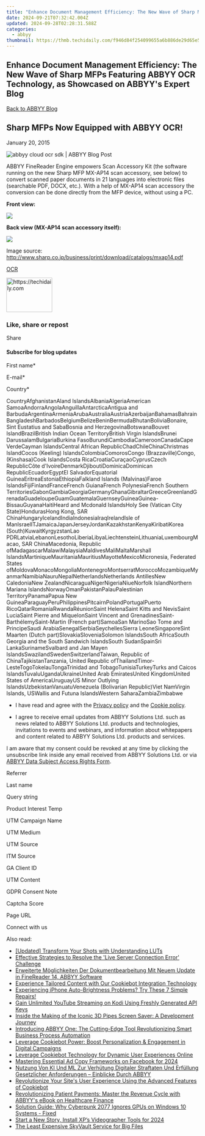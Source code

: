 ```yaml
---
title: "Enhance Document Management Efficiency: The New Wave of Sharp MFPs Featuring ABBYY OCR Technology, as Showcased on ABBYY's Expert Blog"
date: 2024-09-21T07:32:42.004Z
updated: 2024-09-28T02:28:31.588Z
categories:
  - abbyy
thumbnail: https://thmb.techidaily.com/f946d84f254099655a6b886de29d65e5f587fa0ecc62cec124a4f1eb3cdbb6d6.jpg
---
```


## Enhance Document Management Efficiency: The New Wave of Sharp MFPs Featuring ABBYY OCR Technology, as Showcased on ABBYY's Expert Blog

[Back to ABBYY Blog](https://tools.techidaily.com/abbyy/products/)

## Sharp MFPs Now Equipped with ABBYY OCR!

January 20, 2015

![abbyy cloud ocr sdk | ABBYY Blog Post](https://static4.abbyy.com/abbyycommedia/28766/ocrsdk-visual-default.jpg) 

ABBYY FineReader Engine empowers Scan Accessory Kit (the software running on the new Sharp MFP MX-AP14 scan accessory, see below) to convert scanned paper documents in 21 languages into electronic files (searchable PDF, DOCX, etc.). With a help of MX-AP14 scan accessory the conversion can be done directly from the MFP device, without using a PC.

**Front view:**

![](https://static1.abbyy.com/abbyycommedia/28797/01-front-view.png)

**Back view (MX-AP14 scan accessory itself):**

![](https://static1.abbyy.com/abbyycommedia/28796/02-back-view.png)

Image source: <http://www.sharp.co.jp/business/print/download/catalogs/mxap14.pdf>

[OCR](https://tools.techidaily.com/abbyy/products/) 

<!-- affiliate ads begin -->
<a href="https://bluettieu.pxf.io/c/5597632/2141680/17091" target="_top" id="2141680">
  <img src="//a.impactradius-go.com/display-ad/17091-2141680" border="0" alt="https://techidaily.com" width="120" height="90"/>
</a>
<img height="0" width="0" src="https://bluettieu.pxf.io/i/5597632/2141680/17091" style="position:absolute;visibility:hidden;" border="0" />
<!-- affiliate ads end -->

### Like, share or repost

Share 

#### Subscribe for blog updates

First name\*

E-mail\*

Сountry\*

СountryAfghanistanAland IslandsAlbaniaAlgeriaAmerican SamoaAndorraAngolaAnguillaAntarcticaAntigua and BarbudaArgentinaArmeniaArubaAustraliaAustriaAzerbaijanBahamasBahrainBangladeshBarbadosBelgiumBelizeBeninBermudaBhutanBoliviaBonaire, Sint Eustatius and SabaBosnia and HerzegovinaBotswanaBouvet IslandBrazilBritish Indian Ocean TerritoryBritish Virgin IslandsBrunei DarussalamBulgariaBurkina FasoBurundiCambodiaCameroonCanadaCape VerdeCayman IslandsCentral African RepublicChadChileChinaChristmas IslandCocos (Keeling) IslandsColombiaComorosCongo (Brazzaville)Congo, (Kinshasa)Cook IslandsCosta RicaCroatiaCuraçaoCyprusCzech RepublicCôte d'IvoireDenmarkDjiboutiDominicaDominican RepublicEcuadorEgyptEl SalvadorEquatorial GuineaEritreaEstoniaEthiopiaFalkland Islands (Malvinas)Faroe IslandsFijiFinlandFranceFrench GuianaFrench PolynesiaFrench Southern TerritoriesGabonGambiaGeorgiaGermanyGhanaGibraltarGreeceGreenlandGrenadaGuadeloupeGuamGuatemalaGuernseyGuineaGuinea-BissauGuyanaHaitiHeard and Mcdonald IslandsHoly See (Vatican City State)HondurasHong Kong, SAR ChinaHungaryIcelandIndiaIndonesiaIraqIrelandIsle of ManIsraelITJamaicaJapanJerseyJordanKazakhstanKenyaKiribatiKorea (South)KuwaitKyrgyzstanLao PDRLatviaLebanonLesothoLiberiaLibyaLiechtensteinLithuaniaLuxembourgMacao, SAR ChinaMacedonia, Republic ofMadagascarMalawiMalaysiaMaldivesMaliMaltaMarshall IslandsMartiniqueMauritaniaMauritiusMayotteMexicoMicronesia, Federated States ofMoldovaMonacoMongoliaMontenegroMontserratMoroccoMozambiqueMyanmarNamibiaNauruNepalNetherlandsNetherlands AntillesNew CaledoniaNew ZealandNicaraguaNigerNigeriaNiueNorfolk IslandNorthern Mariana IslandsNorwayOmanPakistanPalauPalestinian TerritoryPanamaPapua New GuineaParaguayPeruPhilippinesPitcairnPolandPortugalPuerto RicoQatarRomaniaRwandaRéunionSaint HelenaSaint Kitts and NevisSaint LuciaSaint Pierre and MiquelonSaint Vincent and GrenadinesSaint-BarthélemySaint-Martin (French part)SamoaSan MarinoSao Tome and PrincipeSaudi ArabiaSenegalSerbiaSeychellesSierra LeoneSingaporeSint Maarten (Dutch part)SlovakiaSloveniaSolomon IslandsSouth AfricaSouth Georgia and the South Sandwich IslandsSouth SudanSpainSri LankaSurinameSvalbard and Jan Mayen IslandsSwazilandSwedenSwitzerlandTaiwan, Republic of ChinaTajikistanTanzania, United Republic ofThailandTimor-LesteTogoTokelauTongaTrinidad and TobagoTunisiaTurkeyTurks and Caicos IslandsTuvaluUgandaUkraineUnited Arab EmiratesUnited KingdomUnited States of AmericaUruguayUS Minor Outlying IslandsUzbekistanVanuatuVenezuela (Bolivarian Republic)Viet NamVirgin Islands, USWallis and Futuna IslandsWestern SaharaZambiaZimbabwe

* I have read and agree with the [Privacy policy](https://tools.techidaily.com/abbyy/products/) and the [Cookie policy](https://tools.techidaily.com/abbyy/products/).

* I agree to receive email updates from ABBYY Solutions Ltd. such as news related to ABBYY Solutions Ltd. products and technologies, invitations to events and webinars, and information about whitepapers and content related to ABBYY Solutions Ltd. products and services.  
    
I am aware that my consent could be revoked at any time by clicking the unsubscribe link inside any email received from ABBYY Solutions Ltd. or via [ABBYY Data Subject Access Rights Form](https://tools.techidaily.com/abbyy/products/).

Referrer

Last name

Query string

Product Interest Temp

UTM Campaign Name

UTM Medium

UTM Source

ITM Source

GA Client ID

UTM Content

GDPR Consent Note

Captcha Score

Page URL

Connect with us

<ins class="adsbygoogle"
     style="display:block"
     data-ad-format="autorelaxed"
     data-ad-client="ca-pub-7571918770474297"
     data-ad-slot="1223367746"></ins>

<ins class="adsbygoogle"
     style="display:block"
     data-ad-client="ca-pub-7571918770474297"
     data-ad-slot="8358498916"
     data-ad-format="auto"
     data-full-width-responsive="true"></ins>

<span class="atpl-alsoreadstyle">Also read:</span>
<div><ul>
<li><a href="https://fox-blue.techidaily.com/updated-transform-your-shots-with-understanding-luts/"><u>[Updated] Transform Your Shots with Understanding LUTs</u></a></li>
<li><a href="https://win-able.techidaily.com/effective-strategies-to-resolve-the-live-server-connection-error-challenge/"><u>Effective Strategies to Resolve the 'Live Server Connection Error' Challenge</u></a></li>
<li><a href="https://solve-hot.techidaily.com/erweiterte-moglichkeiten-der-dokumentbearbeitung-mit-neuem-update-in-finereader-14-abbyy-software/"><u>Erweiterte Möglichkeiten Der Dokumentbearbeitung Mit Neuem Update in FineReader 14, ABBYY Software</u></a></li>
<li><a href="https://solve-hot.techidaily.com/experience-tailored-content-with-our-cookiebot-integration-technology/"><u>Experience Tailored Content with Our Cookiebot Integration Technology</u></a></li>
<li><a href="https://fox-that.techidaily.com/1721473180063-experiencing-iphone-auto-brightness-problems-try-these-7-simple-repairs/"><u>Experiencing iPhone Auto-Brightness Problems? Try These 7 Simple Repairs!</u></a></li>
<li><a href="https://win-tutorials.techidaily.com/gain-unlimited-youtube-streaming-on-kodi-using-freshly-generated-api-keys/"><u>Gain Unlimited YouTube Streaming on Kodi Using Freshly Generated API Keys</u></a></li>
<li><a href="https://win-answers.techidaily.com/inside-the-making-of-the-iconic-3d-pipes-screen-saver-a-development-journey/"><u>Inside the Making of the Iconic 3D Pipes Screen Saver: A Development Journey</u></a></li>
<li><a href="https://solve-hot.techidaily.com/introducing-abbyy-one-the-cutting-edge-tool-revolutionizing-smart-business-process-automation/"><u>Introducing ABBYY One: The Cutting-Edge Tool Revolutionizing Smart Business Process Automation</u></a></li>
<li><a href="https://solve-hot.techidaily.com/leverage-cookiebot-power-boost-personalization-and-engagement-in-digital-campaigns/"><u>Leverage Cookiebot Power: Boost Personalization & Engagement in Digital Campaigns</u></a></li>
<li><a href="https://solve-hot.techidaily.com/leverage-cookiebot-technology-for-dynamic-user-experiences-online/"><u>Leverage Cookiebot Technology for Dynamic User Experiences Online</u></a></li>
<li><a href="https://facebook-videos.techidaily.com/mastering-essential-ad-copy-frameworks-on-facebook-for-2024/"><u>Mastering Essential Ad Copy Frameworks on Facebook for 2024</u></a></li>
<li><a href="https://solve-hot.techidaily.com/nutzung-von-ki-und-ml-zur-verhutung-digitaler-straftaten-und-erfullung-gesetzlicher-anforderungen-einblicke-durch-abbyy/"><u>Nutzung Von KI Und ML Zur Verhütung Digitaler Straftaten Und Erfüllung Gesetzlicher Anforderungen – Einblicke Durch ABBYY</u></a></li>
<li><a href="https://solve-hot.techidaily.com/revolutionize-your-sites-user-experience-using-the-advanced-features-of-cookiebot/"><u>Revolutionize Your Site's User Experience Using the Advanced Features of Cookiebot</u></a></li>
<li><a href="https://solve-hot.techidaily.com/revolutionizing-patient-payments-master-the-revenue-cycle-with-abbyys-ebook-on-healthcare-finance/"><u>Revolutionizing Patient Payments: Master the Revenue Cycle with ABBYY's eBook on Healthcare Finance</u></a></li>
<li><a href="https://win-answers.techidaily.com/1723007893950-solution-guide-why-cyberpunk-2077-ignores-gpus-on-windows-10-systems-fixed/"><u>Solution Guide: Why Cyberpunk 2077 Ignores GPUs on Windows 10 Systems - Fixed</u></a></li>
<li><a href="https://extra-guidance.techidaily.com/start-a-new-story-install-xps-videographer-tools-for-2024/"><u>Start a New Story, Install XP’s Videographer Tools for 2024</u></a></li>
<li><a href="https://extra-lessons.techidaily.com/the-least-expensive-skyvault-service-for-big-files/"><u>The Least Expensive SkyVault Service for Big Files</u></a></li>
</ul></div>

